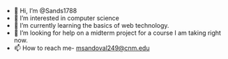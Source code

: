- 👋 Hi, I’m @Sands1788
- 👀 I’m interested in computer science
- 🌱 I’m currently learning the basics of web technology.
- 💞️ I’m looking for help on a midterm project for a course I am taking right now. 
- 📫 How to reach me- msandoval249@cnm.edu

<!---
Sands1788/Sands1788 is a ✨ special ✨ repository because its `README.md` (this file) appears on your GitHub profile.
You can click the Preview link to take a look at your changes.
--->
